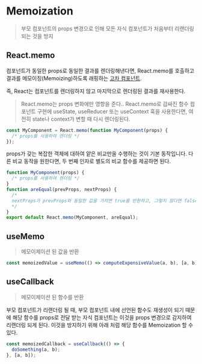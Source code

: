 # Memoization

> 부모 컴포넌트의 props 변경으로 인해 모든 자식 컴포넌트가 처음부터 리랜더링 되는 것을 방지

## React.memo

컴포넌트가 동일한 props로 동일한 결과를 렌더링해낸다면, React.memo를 호출하고 결과를 메모이징(Memoizing)하도록 래핑하는 [고차 컴포넌트](/01.development/react/memoization).

즉, React는 컴포넌트를 렌더링하지 않고 마지막으로 렌더링된 결과를 재사용한다.

> React.memo는 props 변화에만 영향을 준다.. React.memo로 감싸진 함수 컴포넌트 구현에 useState, useReducer 또는 useContext 훅을 사용한다면, 여전히 state나 context가 변할 때 다시 렌더링된다.

```javascript
const MyComponent = React.memo(function MyComponent(props) {
  /* props를 사용하여 렌더링 */
});
```

props가 갖는 복잡한 객체에 대하여 얕은 비교만을 수행하는 것이 기본 동작입니다. 다른 비교 동작을 원한다면, 두 번째 인자로 별도의 비교 함수를 제공하면 된다.

```javascript
function MyComponent(props) {
  /* props를 사용하여 렌더링 */
}
function areEqual(prevProps, nextProps) {
  /*
  nextProps가 prevProps와 동일한 값을 가지면 true를 반환하고, 그렇지 않다면 false를 반환
  */
}
export default React.memo(MyComponent, areEqual);
```

## useMemo

> 메모이제이션 된 값을 반환

```javascript
const memoizedValue = useMemo(() => computeExpensiveValue(a, b), [a, b]);
```

## useCallback

> 메모이제이션 된 함수를 반환

부모 컴포넌트가 리랜더링 될 때, 부모 컴포넌트 내에 선언된 함수도 재생성이 되기 때문에 해당 함수를 props로 전달 받는 자식 컴포넌트는 이것을 props 변경으로 감지하여 리랜더링 되게 된다. 이것을 방지하기 위해 아래 처럼 해당 함수를 Memoization 할 수 있다.

```javascript
const memoizedCallback = useCallback(() => {
  doSomething(a, b);
}, [a, b]);
```

